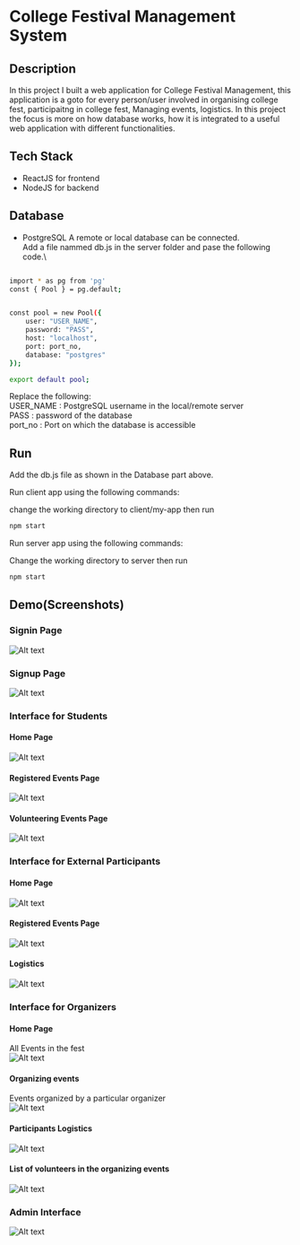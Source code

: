 
# College Festival Management System

## Description

In this project I built a web application for College Festival Management, this application is a goto for every person/user involved in organising college fest, participaitng in college fest, Managing events, logistics.
In this project the focus is more on how database works, how it is integrated to a useful web application with different functionalities.

## Tech Stack

- ReactJS for frontend
- NodeJS for backend

## Database

- PostgreSQL
A remote or local database can be connected.\
Add a file nammed db.js in the server folder and pase the following code.\
```bash

import * as pg from 'pg'
const { Pool } = pg.default;


const pool = new Pool({
    user: "USER_NAME",
    password: "PASS",
    host: "localhost",
    port: port_no,
    database: "postgres"
});

export default pool;

```

Replace the following:\
USER_NAME : PostgreSQL username in the local/remote server\
PASS : password of the database\
port_no : Port on which the database is accessible

## Run

Add the db.js file as shown in the Database part above.

Run client app using the following commands:

change the working directory to client/my-app then run
```bash
npm start

```

Run server app using the following commands:

Change the working directory to server then run
```bash
npm start

```

## Demo(Screenshots)

### Signin Page
![Alt text](Demo_screenshots/image.png)

### Signup Page
![Alt text](Demo_screenshots/image-1.png)

### Interface for Students
#### Home Page
![Alt text](Demo_screenshots/image-2.png)

#### Registered Events Page
![Alt text](Demo_screenshots/image-4.png)

#### Volunteering Events Page
![Alt text](Demo_screenshots/image-5.png)

### Interface for External Participants
#### Home Page
![Alt text](Demo_screenshots/image-6.png)

#### Registered Events Page
![Alt text](Demo_screenshots/image-7.png)

#### Logistics
![Alt text](Demo_screenshots/image-8.png)

### Interface for Organizers
#### Home Page
All Events in the fest\
![Alt text](Demo_screenshots/orgallhome.png)

#### Organizing events
Events organized by a particular organizer\
![Alt text](Demo_screenshots/image-9.png)

#### Participants Logistics
![Alt text](Demo_screenshots/image-10.png)

#### List of volunteers in the organizing events
![Alt text](Demo_screenshots/image-12.png)

### Admin Interface
![Alt text](Demo_screenshots/image-11.png)



